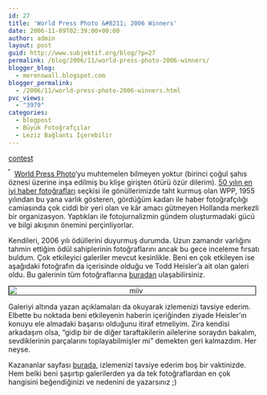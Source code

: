 ```yaml
---
id: 27
title: 'World Press Photo &#8211; 2006 Winners'
date: 2006-11-09T02:39:00+00:00
author: admin
layout: post
guid: http://www.subjektif.org/blog/?p=27
permalink: /blog/2006/11/world-press-photo-2006-winners/
blogger_blog:
  - merenswall.blogspot.com
blogger_permalink:
  - /2006/11/world-press-photo-2006-winners.html
pvc_views:
  - "3979"
categories:
  - blogpost
  - Büyük Fotoğrafçılar
  - Leziz Bağlantı İçerebilir
---
```

<div class="tag_list">
  <a rel="tag" href="http://del.icio.us/meren/contest">contest</a>
</div>

<img style="border: 1px solid #000000; margin: 0pt 10px 10px 0pt; float: left;" src="http://www.worldpressphoto.nl/templates/World_Press_Photo/images/WPP_logo.gif" border="0" alt="" />[World Press Photo](http://www.worldpressphoto.nl)&#8216;yu muhtemelen bilmeyen yoktur (birinci çoğul şahıs öznesi üzerine inşa edilmiş bu klişe girişten ötürü özür dilerim). [50 yılın en iyi haber fotoğrafları](http://tinyurl.com/6g652) seçkisi ile gönüllerimizde taht kurmuş olan WPP, 1955 yılından bu yana varlık gösteren, gördüğüm kadarı ile haber fotoğrafçılığı camiasında çok ciddi bir yeri olan ve kâr amacı gütmeyen Hollanda merkezli bir organizasyon. Yaptıkları ile fotojurnalizmin gündem oluşturmadaki gücü ve bilgi akışının önemini perçinliyorlar.

Kendileri, 2006 yılı ödüllerini duyurmuş durumda. Uzun zamandır varlığını tahmin ettiğim ödül sahiplerinin fotoğraflarını ancak bu gece inceleme fırsatı buldum. Çok etkileyici galeriler mevcut kesinlikle. Beni en çok etkileyen ise aşağıdaki fotoğrafın da içerisinde olduğu ve Todd Heisler&#8217;a ait olan galeri oldu. Bu galerinin tüm fotoğraflarına [buradan](http://tinyurl.com/y3e8ou) ulaşabilirsiniz.

<img style="display: block; border: 1px solid #000000; margin: 0pt 10px 10px 0pt; text-align: center;" title="Copyright Todd Heisler, World Press Photo" src="{{ site.baseurl }}/images/world-press-photo-2006-winners-PNS1-JK-1555_520x345x90.jpg" border="0" alt="miiv" />

Galeriyi altında yazan açıklamaları da okuyarak izlemenizi tavsiye ederim. Elbette bu noktada beni etkileyenin haberin içeriğinden ziyade Heisler&#8217;ın konuyu ele almadaki başarısı olduğunu itiraf etmeliyim. Zira kendisi arkadaşım olsa, &#8220;gidip bir de diğer taraftakilerin ailelerine soraydın bakalım, sevdiklerinin parçalarını toplayabilmişler mi&#8221; demekten geri kalmazdım. Her neyse.

Kazananlar sayfası [burada](http://tinyurl.com/7nm2y), izlemenizi tavsiye ederim boş bir vaktinizde. Hem belki beni şaşırtıp galerilerden ya da tek fotoğraflardan en çok hangisini beğendiğinizi ve nedenini de yazarsınız ;)
